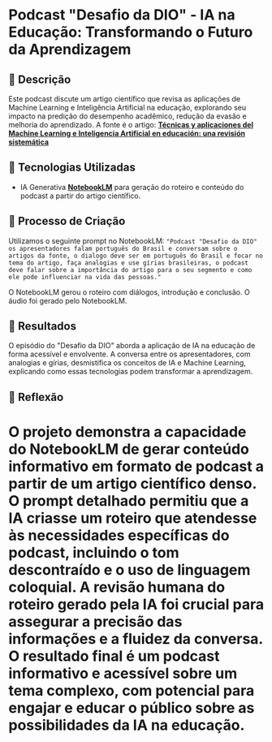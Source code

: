 # Podcast "Desafio da DIO" - IA na Educação: Transformando o Futuro da Aprendizagem

## 📒 Descrição

Este podcast discute um artigo científico que revisa as aplicações de Machine Learning e Inteligência Artificial na educação, explorando seu impacto na predição do desempenho acadêmico, redução da evasão e melhoria do aprendizado. A fonte é o artigo: [**Técnicas y aplicaciones del Machine Learning e 
Inteligencia Artificial en educación: una revisión 
sistemática**](https://doi.org/10.5944/ried.27.1.37491)

## 🤖 Tecnologias Utilizadas

- IA Generativa [**NotebookLM**](https://notebooklm.google.com/) para geração do roteiro e conteúdo do podcast a partir do artigo científico.

## 🧐 Processo de Criação

Utilizamos o seguinte prompt no NotebookLM: `"Podcast "Desafio da DIO" os apresentadores falam português do Brasil e conversam sobre o artigos da fonte, o dialogo deve ser em português do Brasil e focar no tema do artigo, faça analogias e use gírias brasileiras, o podcast deve falar sobre a importância do artigo para o seu segmento e como ele pode influenciar na vida das pessoas."`

O NotebookLM gerou o roteiro com diálogos, introdução e conclusão.  O áudio foi gerado pelo NotebookLM.

## 🚀 Resultados

O episódio do "Desafio da DIO" aborda a aplicação de IA na educação de forma acessível e envolvente.  A conversa entre os apresentadores, com analogias e gírias, desmistifica os conceitos de IA e Machine Learning, explicando como essas tecnologias podem transformar a aprendizagem.

## 💭 Reflexão

# O projeto demonstra a capacidade do NotebookLM de gerar conteúdo informativo em formato de podcast a partir de um artigo científico denso. O prompt detalhado permitiu que a IA criasse um roteiro que atendesse às necessidades específicas do podcast, incluindo o tom descontraído e o uso de linguagem coloquial. A revisão humana do roteiro gerado pela IA foi crucial para assegurar a precisão das informações e a fluidez da conversa. O resultado final é um podcast informativo e acessível sobre um tema complexo, com potencial para engajar e educar o público sobre as possibilidades da IA na educação.
